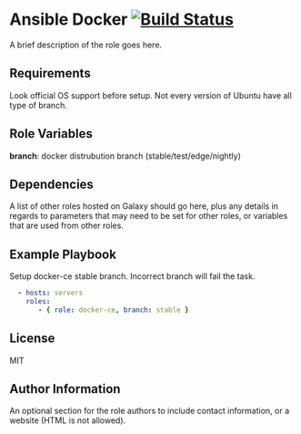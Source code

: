 Ansible Docker [![Build Status](https://travis-ci.org/FinalDes/ansible-docker-ce.svg?branch=master)](https://travis-ci.org/FinalDes/ansible-docker-ce)
=========

A brief description of the role goes here.

Requirements
------------

Look official OS support before setup. Not every version of Ubuntu have all type of branch.

Role Variables
--------------
**branch**: docker distrubution branch (stable/test/edge/nightly)

Dependencies
------------

A list of other roles hosted on Galaxy should go here, plus any details in regards to parameters that may need to be set for other roles, or variables that are used from other roles.

Example Playbook
----------------

Setup docker-ce stable branch. Incorrect branch will fail the task.

``` YAML
  - hosts: servers
    roles:
       - { role: docker-ce, branch: stable }
```

License
-------

MIT

Author Information
------------------

An optional section for the role authors to include contact information, or a website (HTML is not allowed).
